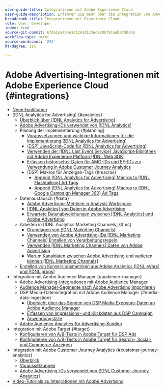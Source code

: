 ```yaml
---
user-guide-title: Integrationen mit Adobe Experience Cloud
user-guide-description: Erfahren Sie mehr über die Integration von Advertising DSP und Advertising Search mit anderen Adobe Experience Cloud-Produkten und -Services.
breadcrumb-title: Integrationen mit Experience Cloud
role: User, Developer
index: true
source-git-commit: 6fda5ca754e1d1241d123edec06f81aabafd0a50
workflow-type: tm+mt
source-wordcount: '245'
ht-degree: 11%

---
```



# Adobe Advertising-Integrationen mit Adobe Experience Cloud {#integrations}

<!--  ADD LATER: and Adobe Experience Platform -->

+ [Neue Funktionen](/help/integrations/home.md)
+ [!DNL Analytics for Advertising] {#analytics}
   + [Überblick über [!DNL Analytics for Advertising]](/help/integrations/analytics/overview.md)
   + [Adobe Advertising-IDs verwendet von [!DNL Analytics]](/help/integrations/analytics/ids.md)
   + Planung der Implementierung {#planning}
      + [Voraussetzungen und wichtige Informationen für die Implementierung [!DNL Analytics for Advertising]](/help/integrations/analytics/prerequisites.md)
      + [(DSP) JavaScript-Code für [!DNL Analytics for Advertising]](/help/integrations/analytics/javascript.md)
      + [Verwenden der  [!DNL Last Event Service] JavaScript-Bibliothek mit Adobe Experience Platform [!DNL Web SDK]](/help/integrations/analytics/web-sdk.md)
      + [Erfassen historischer Daten für AMO-IDs und EF-IDs zur Verwendung in Adobe Customer Journey Analytics](/help/integrations/analytics/rvars-to-evars.md)
      + (DSP) Makros für Anzeigen-Tags {#macros}
         + [Append [!DNL Analytics for Advertising] Macros to [!DNL Flashtalking] Ad Tags](/help/integrations/analytics/macros-flashtalking.md)
         + [Append [!DNL Analytics for Advertising] Macros to [!DNL Google Campaign Manager 360] Ad Tags](/help/integrations/analytics/macros-google-campaign-manager.md)
   + Datenaustausch {#data}
      + [Adobe Advertising-Metriken in Analysis Workspace](/help/integrations/analytics/advertising-metrics-in-analytics.md)
      + [[!DNL Analytics] von Daten in Adobe Advertising](/help/integrations/analytics/analytics-data-in-advertising.md)
      + [Erwartete Datenabweichungen zwischen  [!DNL Analytics]  und Adobe Advertising](/help/integrations/analytics/data-variances.md)
   + Arbeiten in [!DNL Analytics Marketing Channels] {#mc}
      + [Grundlagen von [!DNL Marketing Channels]](/help/integrations/analytics/marketing-channels/mc-overview.md)
      + [Verwenden von Adobe Advertising-IDs  [!DNL Marketing Channels]  Erstellen von Verarbeitungsregeln](/help/integrations/analytics/marketing-channels/mc-ids.md)
      + [Verwenden  [!DNL Marketing Channels]  Daten von Adobe Advertising](/help/integrations/analytics/marketing-channels/mc-ac-data.md)
      + [Warum Kanaldaten zwischen Adobe Advertising und variieren können [!DNL Marketing Channels]](/help/integrations/analytics/marketing-channels/mc-data-variances.md)
   + [Erstellen von Konversionsmetriken aus Adobe Analytics [!DNL eVars] und [!DNL props]](/help/integrations/analytics/conversion-metrics-from-evars.md)
+ Integration mit Adobe Audience Manager {#audience-manager}
   + [Adobe Advertising-Integrationen mit Adobe Audience Manager](/help/integrations/audience-manager/overview.md)
   + [Audience Manager-Segmente nach Adobe Advertising importieren](/help/integrations/audience-manager/import-audiences.md)
   + DSP Media-Datenintegration mit Adobe Audience Manager {#media-data-ingestion}
      + [Übersicht über das Senden von DSP Media Exposure-Daten an Adobe Audience Manager](/help/integrations/audience-manager/media-data-integration/overview.md)
      + [Erfassen von Impressions- und Klickdaten aus DSP Campaign](/help/integrations/audience-manager/media-data-integration/collect.md)
      + [Anwendungsfälle](/help/integrations/audience-manager/media-data-integration/use-cases.md)
   + [Adobe Audience Analytics für Advertising-Kunden](/help/integrations/audience-manager/audience-analytics.md)
+ Integration mit Adobe Target {#target}
   + [Konfigurieren von A/B-Tests in Adobe Target für DSP Ads](/help/integrations/target/ab-tests-dsp.md)
   + [Konfigurieren von A/B-Tests in Adobe Target für Search-, Social- und Commerce-Anzeigen](/help/integrations/target/ab-tests-search.md)
+ Integration mit Adobe Customer Journey Analytics {#customer-journey-analytics}
   + [Überblick](/help/integrations/customer-journey-analytics/overview.md)
   + [Voraussetzungen](/help/integrations/customer-journey-analytics/prerequisites.md)
   + [Adobe Advertising-IDs verwendet von [!DNL Customer Journey Analytics]](/help/integrations/customer-journey-analytics/ids.md)
+ [Video-Tutorials zu Integrationen mit Adobe Advertising](https://experienceleague.adobe.com/docs/advertising-learn/tutorials/overview.html?lang=de)<!-- rename if the tutorials TOC structure changes -->

